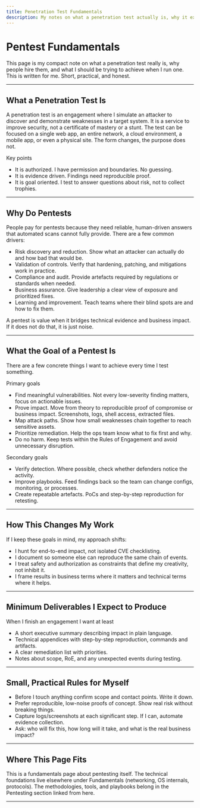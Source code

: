 ```yaml
---
title: Penetration Test Fundamentals
description: My notes on what a penetration test actually is, why it exists, and what the real goals are.
---
```


# Pentest Fundamentals

This page is my compact note on what a penetration test really is, 
why people hire them, and what I should be trying to achieve when I run one.  
This is written for me. 
Short, practical, and honest.

---

## What a Penetration Test Is

A penetration test is an engagement 
where I simulate an attacker to discover and demonstrate weaknesses in a target system. 
It is a service to improve security, not a certificate of mastery or a stunt. 
The test can be focused on a single web app, an entire network, 
a cloud environment, a mobile app, or even a physical site. 
The form changes, the purpose does not.

Key points
- It is authorized. I have permission and boundaries. No guessing.  
- It is evidence driven. Findings need reproducible proof.  
- It is goal oriented. I test to answer questions about risk, not to collect trophies.

---

## Why Do Pentests

People pay for pentests because they need reliable, human-driven answers 
that automated scans cannot fully provide. There are a few common drivers:

- Risk discovery and reduction. Show what an attacker can actually do and how bad that would be.  
- Validation of controls. Verify that hardening, patching, and mitigations work in practice.  
- Compliance and audit. Provide artefacts required by regulations or standards when needed.  
- Business assurance. Give leadership a clear view of exposure and prioritized fixes.  
- Learning and improvement. Teach teams where their blind spots are and how to fix them.

A pentest is value when it bridges technical evidence and business impact. 
If it does not do that, it is just noise.

---

## What the Goal of a Pentest Is

There are a few concrete things I want to achieve every time I test something.

Primary goals
- Find meaningful vulnerabilities. Not every low-severity finding matters, focus on actionable issues.  
- Prove impact. Move from theory to reproducible proof of compromise or business impact. Screenshots, logs, shell access, extracted files.  
- Map attack paths. Show how small weaknesses chain together to reach sensitive assets.  
- Prioritize remediation. Help the ops team know what to fix first and why.  
- Do no harm. Keep tests within the Rules of Engagement and avoid unnecessary disruption.

Secondary goals
- Verify detection. Where possible, check whether defenders notice the activity.  
- Improve playbooks. Feed findings back so the team can change configs, monitoring, or processes.  
- Create repeatable artefacts. PoCs and step-by-step reproduction for retesting.

---

## How This Changes My Work

If I keep these goals in mind, my approach shifts:
- I hunt for end-to-end impact, not isolated CVE checklisting.  
- I document so someone else can reproduce the same chain of events.  
- I treat safety and authorization as constraints that define my creativity, not inhibit it.  
- I frame results in business terms where it matters and technical terms where it helps.

---

## Minimum Deliverables I Expect to Produce

When I finish an engagement I want at least
- A short executive summary describing impact in plain language.  
- Technical appendices with step-by-step reproduction, commands and artifacts.  
- A clear remediation list with priorities.  
- Notes about scope, RoE, and any unexpected events during testing.

---

## Small, Practical Rules for Myself

- Before I touch anything confirm scope and contact points. Write it down.  
- Prefer reproducible, low-noise proofs of concept. Show real risk without breaking things.  
- Capture logs/screenshots at each significant step. If I can, automate evidence collection.  
- Ask: who will fix this, how long will it take, and what is the real business impact?

---

## Where This Page Fits

This is a fundamentals page about pentesting itself. 
The technical foundations live elsewhere under Fundamentals (networking, OS internals, protocols). 
The methodologies, tools, and playbooks belong in the Pentesting section linked from here.

---
